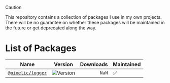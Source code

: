 > [!CAUTION]
> This repository contains a collection of packages I use in my own projects. There will be no guarantee on whether these packages will be maintained in the future or get deprecated along the way.

# List of Packages

| Name                                                |                              Version                              | Downloads | Maintained |
| --------------------------------------------------- | :---------------------------------------------------------------: | --------: | ---------- |
| [`@pixelic/logger`](https://jsr.io/@pixelic/logger) | ![Version](https://img.shields.io/jsr/v/%40pixelic/logger?label=) |     `NaN` | ✅         |
